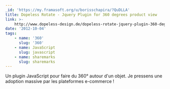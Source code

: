 ```yaml
---
_id: 'https://my.framasoft.org/u/borisschapira/?QuDLLA'
title: Dopeless Rotate - Jquery Plugin for 360 degrees product view
link: >-
    http://www.dopeless-design.de/dopeless-rotate-jquery-plugin-360-degrees-product-viewer.html
date: '2012-10-04'
tags:
    - name: '360'
      slug: '360'
    - name: JavaScript
      slug: javascript
    - name: sharemarks
      slug: sharemarks
---
```


<div class="markdown"><p>Un plugin JavaScript pour faire du 360° autour d'un objet. Je pressens une adoption massive par les plateformes e-commerce !
</p></div>
